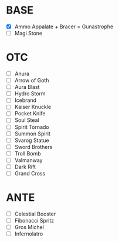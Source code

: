 # BASE

- [x] Ammo Appalate + Bracer = Gunastrophe
- [ ] Magi Stone

# OTC

- [ ] Anura
- [ ] Arrow of Goth
- [ ] Aura Blast
- [ ] Hydro Storm
- [ ] Icebrand
- [ ] Kaiser Knuckle
- [ ] Pocket Knife
- [ ] Soul Steal
- [ ] Spirit Tornado
- [ ] Summon Spirit
- [ ] Svarog Statue
- [ ] Sword Brothers
- [ ] Troll Bomb
- [ ] Valmanway
- [ ] Dark Rift
- [ ] Grand Cross

# ANTE

- [ ] Celestial Booster
- [ ] Fibonacci Spritz
- [ ] Gros Michel
- [ ] Infernolatro